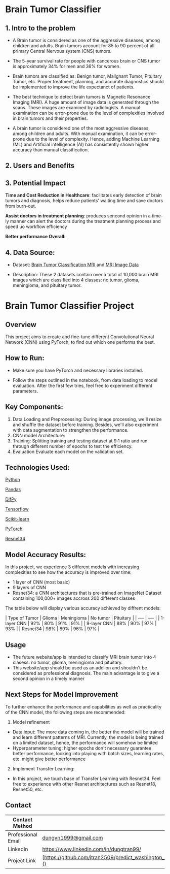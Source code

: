 # Brain Tumor Classifier

## 1. Intro to the problem
- A Brain tumor is considered as one of the aggressive diseases, among children and adults. Brain tumors account for 85 to 90 percent of all primary Central Nervous system (CNS) tumors.

- The 5-year survival rate for people with cancerous brain or CNS tumor is approximately 34% for men and 36% for women.

- Brain tumors are classified as: Benign tumor, Malignant Tumor, Pituitary Tumor, etc. Proper treatment, planning, and accurate diagnostics should be implemented to improve the life expectanct of patients.

- The best technique to detect brain tumors is Magnetic Resonance Imaging (MRI). A huge amount of image data is generated through the scans. These images are examined by radiologists. A manual examination can be error-prone due to the level of complexities involved in brain tumors and their properties.

- A brain tumor is considered one of the most aggressive diseases, among children and adults. With manual examination, it can be error-prone due to the level of complexity. Hence, adding Machine Learning (ML) and Artificial intelligence (AI) has consistently shown higher accuracy than manual classification.

## 2. Users and Benefits

## 3. Potential Impact
**Time and Cost Reduction in Healthcare**: facilitates early detection of brain tumors and diagnosis, helps reduce patients' waiting time and save doctors from burn-out.

**Assist doctors in treatment planning**: produces sencond opinion in a time-ly manner can alert the doctors during the treatment planning process and speed uo workflow efficiency

**Better performance Overall**:  

## 4. Data Source:
- Dataset: [Brain Tumor Classification MRI](https://www.kaggle.com/datasets/sartajbhuvaji/brain-tumor-classification-mri) and [MRI Image Data](https://www.kaggle.com/datasets/alaminbhuyan/mri-image-data)

- Description: These 2 datasets contain over a total of 10,000 brain MRI images which are classified into 4 classes: no tumor, glioma, meningioma, and pituitary tumor.

# Brain Tumor Classifier Project

## Overview
This project aims to create and fine-tune different Convolutional Neural Network (CNN) using PyTorch, to find out which one performs the best. 

## How to Run:
- Make sure you have PyTorch and necessary libraries installed. 

- Follow the steps outlined in the notebook, from data loading to model evaluation. After the first few tries, feel free to experiment different parameters. 

## Key Components:
1. Data Loading and Preprocessing: 
During image processing, we'll resize and shuffle the dataset before training. Besides, we'll also experiment with data augmentation to strengthen the performance.
2. CNN model Architecture:
3. Training:
Splitting training and testing dataset at 9:1 ratio and run through different number of epochs to test the efficiency.
4. Evaluation
Evaluate each model on the validation set. 
  
## Technologies Used:
[Python](https://en.wikipedia.org/wiki/Python_(programming_language))

[Pandas](https://en.wikipedia.org/wiki/PANDAS)

[DifPy](https://pypi.org/project/difPy/)

[Tensorflow](https://www.tensorflow.org/)

[Scikit-learn](https://scikit-learn.org/stable/)

[PyTorch](https://pytorch.org/)

[Resnet34](https://pytorch.org/vision/main/models/generated/torchvision.models.resnet34.html)

## Model Accuracy Results:
In this project, we experience 3 different models with increasing complexities to see how the accuracy is improved over time:
- 1 layer of CNN (most basic)
- 9 layers of CNN
- Resnet34: a CNN architectures that is pre-trained on ImageNet Dataset containing 100,000+ images accross 200 different classes

The table below will display various accuracy achieved by diffrent models:

| Type of Tumor | Glioma | Meningioma | No tumor | Pituitary |
| --- | --- |
| 1-layer CNN | 92% | 80% | 91% | 91% |
| 9-layer CNN | 88% | 90% | 97% | 93% |
| Resnet34 | 98% | 89% | 96% | 97% |


## Usage
- The future website/app is intended to classify MRI brain tumor into 4 clasess: no tumor, glioma, meningioma and pituitary.
- This website/app should be used as an add-on and shouldn't be considered as professional diagnosis. The main advantage is to give a second opinion in a timely manner

## Next Steps for Model Improvement
To further enhance the performance and capabilities as well as practicality of the CNN model, the following steps are recommended:
1. Model refinement
- Data input: The more data coming in, the better the model will be trained and learn different patterns of MRI. Currently, the model is being trained on a limited dataset, hence, the performance will somehow be limited
- Hyperparameter tuning: higher epochs don't necessary guarantee better performance, looking into playing with batch sizes, learning rates, etc. might give better performance

2. Implement Transfer Learning:
- In this project, we touch base of Transfer Learning with Resnet34. Feel free to experience with other Resnet architectures such as Resnet18, Resnet50, etc.


  
## Contact
| Contact Method | |
| --- | --- |
| Professional Email | dungvn1999@gmail.com |
| LinkedIn | https://www.linkedin.com/in/dungtran99/ |
| Project Link | [https://github.com/jtran2509/predict_washington_bike_rental]() 

